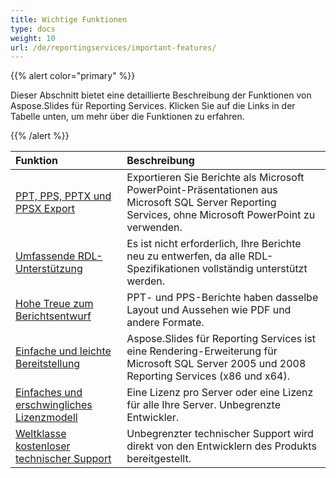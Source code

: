 ```yaml
---
title: Wichtige Funktionen
type: docs
weight: 10
url: /de/reportingservices/important-features/
---
```


{{% alert color="primary" %}} 

Dieser Abschnitt bietet eine detaillierte Beschreibung der Funktionen von Aspose.Slides für Reporting Services. Klicken Sie auf die Links in der Tabelle unten, um mehr über die Funktionen zu erfahren. 

{{% /alert %}} 

|**Funktion** |**Beschreibung** |
| :- | :- |
|[PPT, PPS, PPTX und PPSX Export](/slides/de/reportingservices/ppt-2c-pps-2c-pptx-and-ppsx-export/)|Exportieren Sie Berichte als Microsoft PowerPoint-Präsentationen aus Microsoft SQL Server Reporting Services, ohne Microsoft PowerPoint zu verwenden. |
|[Umfassende RDL-Unterstützung](/slides/de/reportingservices/comprehensive-rdl-support/)|Es ist nicht erforderlich, Ihre Berichte neu zu entwerfen, da alle RDL-Spezifikationen vollständig unterstützt werden. |
|[Hohe Treue zum Berichtsentwurf](/slides/de/reportingservices/high-fidelity-to-the-report-design/)|PPT- und PPS-Berichte haben dasselbe Layout und Aussehen wie PDF und andere Formate. |
|[Einfache und leichte Bereitstellung](/slides/de/reportingservices/easy-and-lightweight-deployment/)|Aspose.Slides für Reporting Services ist eine Rendering-Erweiterung für Microsoft SQL Server 2005 und 2008 Reporting Services (x86 und x64). |
|[Einfaches und erschwingliches Lizenzmodell](/slides/de/reportingservices/simple-and-affordable-licensing/)|Eine Lizenz pro Server oder eine Lizenz für alle Ihre Server. Unbegrenzte Entwickler. |
|[Weltklasse kostenloser technischer Support](/slides/de/reportingservices/world-class-free-technical-support/)|Unbegrenzter technischer Support wird direkt von den Entwicklern des Produkts bereitgestellt. |